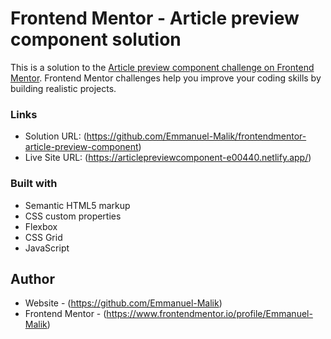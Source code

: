 # Frontend Mentor - Article preview component solution

This is a solution to the [Article preview component challenge on Frontend Mentor](https://www.frontendmentor.io/challenges/article-preview-component-dYBN_pYFT). Frontend Mentor challenges help you improve your coding skills by building realistic projects. 

### Links

- Solution URL: (https://github.com/Emmanuel-Malik/frontendmentor-article-preview-component)
- Live Site URL: (https://articlepreviewcomponent-e00440.netlify.app/)


### Built with

- Semantic HTML5 markup
- CSS custom properties
- Flexbox
- CSS Grid
- JavaScript


## Author

- Website - (https://github.com/Emmanuel-Malik)
- Frontend Mentor - (https://www.frontendmentor.io/profile/Emmanuel-Malik)
